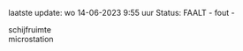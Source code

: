 laatste update: 
wo 14-06-2023  9:55   uur 
Status: FAALT - fout - 
<div class="service R">schijfruimte</div><div class="service R">microstation</div>